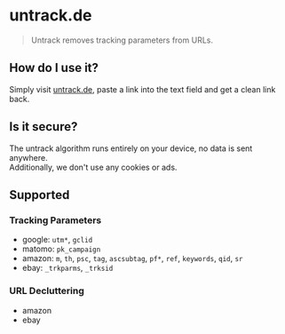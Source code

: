 # untrack.de
> Untrack removes tracking parameters from URLs.<br>

## How do I use it?
Simply visit [untrack.de](https://untrack.de), paste a link into the text field and get a clean link back.

## Is it secure?
The untrack algorithm runs entirely on your device, no data is sent anywhere.<br>
Additionally, we don't use any cookies or ads.

## Supported
### Tracking Parameters

- google: `utm*`, `gclid`
- matomo: `pk_campaign`
- amazon: `m`, `th`, `psc`, `tag`, `ascsubtag`, `pf*`, `ref`, `keywords`, `qid`, `sr`
- ebay: `_trkparms`, `_trksid`

### URL Decluttering

- amazon
- ebay